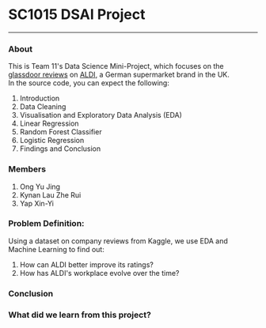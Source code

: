# SC1015 DSAI Project
----------------------------------


### About
This is Team 11's Data Science Mini-Project, which focuses on the [glassdoor reviews](https://www.glassdoor.com/Reviews/index.htm) on [ALDI](https://www.aldi.co.uk/), a German supermarket brand in the UK. <br> 
In the source code, you can expect the following: 
1. Introduction
2. Data Cleaning
3. Visualisation and Exploratory Data Analysis (EDA)
4. Linear Regression
5. Random Forest Classifier
6. Logistic Regression
7. Findings and Conclusion


### Members
1. Ong Yu Jing
2. Kynan Lau Zhe Rui
3. Yap Xin-Yi


### Problem Definition:
Using a dataset on company reviews from Kaggle, we use EDA and Machine Learning to find out:
1. How can ALDI better improve its ratings?
2. How has ALDI's workplace evolve over the time?

### Conclusion



### What did we learn from this project?

